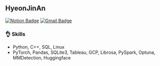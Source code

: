 ## HyeonJinAn

[![Notion Badge](https://img.shields.io/badge/Tech%20Blog-black?style=flat-square&logo=Notion&logoColor=white&link=https://www.notion.so/s-Profile-2b70380f561e4287ada8a472e4706c45)](https://www.notion.so/s-Profile-2b70380f561e4287ada8a472e4706c45)
[![Gmail Badge](https://img.shields.io/badge/Gmail-d14836?style=flat-square&logo=Gmail&logoColor=white&link=mailto:bdh03218@gmail.com)](mailto:bdh03218@gmail.com)

### :ok_hand: Skills
- Python, C++, SQL, Linux
- PyTorch, Pandas, SQLite3, Tableau, GCP, Librosa, PySpark, Optuna, MMDetection, Huggingface


